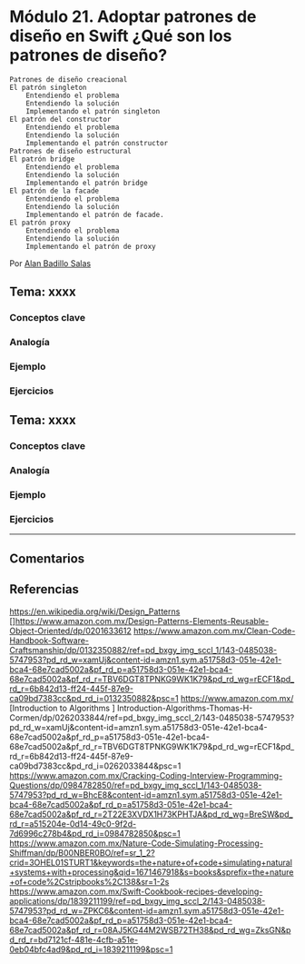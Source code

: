# Módulo 21. Adoptar patrones de diseño en Swift ¿Qué son los patrones de diseño?

    Patrones de diseño creacional
    El patrón singleton
        Entendiendo el problema
        Entendiendo la solución
        Implementando el patrón singleton
    El patrón del constructor
        Entendiendo el problema
        Entendiendo la solución
        Implementando el patrón constructor
    Patrones de diseño estructural
    El patrón bridge
        Entendiendo el problema
        Entendiendo la solución
        Implementando el patrón bridge
    El patrón de la facade
        Entendiendo el problema
        Entendiendo la solución
        Implementando el patrón de facade.
    El patrón proxy
        Entendiendo el problema
        Entendiendo la solución
        Implementando el patrón de proxy


Por [Alan Badillo Salas](https://www.nomadacode.com)

## Tema: xxxx

### Conceptos clave

### Analogía

### Ejemplo

### Ejercicios

## Tema: xxxx

### Conceptos clave

### Analogía

### Ejemplo

### Ejercicios

---

## Comentarios

## Referencias

https://en.wikipedia.org/wiki/Design_Patterns
[]https://www.amazon.com.mx/Design-Patterns-Elements-Reusable-Object-Oriented/dp/0201633612
https://www.amazon.com.mx/Clean-Code-Handbook-Software-Craftsmanship/dp/0132350882/ref=pd_bxgy_img_sccl_1/143-0485038-5747953?pd_rd_w=xamUj&content-id=amzn1.sym.a51758d3-051e-42e1-bca4-68e7cad5002a&pf_rd_p=a51758d3-051e-42e1-bca4-68e7cad5002a&pf_rd_r=TBV6DGT8TPNKG9WK1K79&pd_rd_wg=rECF1&pd_rd_r=6b842d13-ff24-445f-87e9-ca09bd7383cc&pd_rd_i=0132350882&psc=1
https://www.amazon.com.mx/
[Introduction to Algorithms ] Introduction-Algorithms-Thomas-H-Cormen/dp/0262033844/ref=pd_bxgy_img_sccl_2/143-0485038-5747953?pd_rd_w=xamUj&content-id=amzn1.sym.a51758d3-051e-42e1-bca4-68e7cad5002a&pf_rd_p=a51758d3-051e-42e1-bca4-68e7cad5002a&pf_rd_r=TBV6DGT8TPNKG9WK1K79&pd_rd_wg=rECF1&pd_rd_r=6b842d13-ff24-445f-87e9-ca09bd7383cc&pd_rd_i=0262033844&psc=1
https://www.amazon.com.mx/Cracking-Coding-Interview-Programming-Questions/dp/0984782850/ref=pd_bxgy_img_sccl_1/143-0485038-5747953?pd_rd_w=BhcE8&content-id=amzn1.sym.a51758d3-051e-42e1-bca4-68e7cad5002a&pf_rd_p=a51758d3-051e-42e1-bca4-68e7cad5002a&pf_rd_r=2T22E3XVDX1H73KPHTJA&pd_rd_wg=BreSW&pd_rd_r=a515204e-0d14-49c0-9f2d-7d6996c278b4&pd_rd_i=0984782850&psc=1
https://www.amazon.com.mx/Nature-Code-Simulating-Processing-Shiffman/dp/B00NBER0BO/ref=sr_1_2?crid=3OHEL01STURT1&keywords=the+nature+of+code+simulating+natural+systems+with+processing&qid=1671467918&s=books&sprefix=the+nature+of+code%2Cstripbooks%2C138&sr=1-2s
https://www.amazon.com.mx/Swift-Cookbook-recipes-developing-applications/dp/1839211199/ref=pd_bxgy_img_sccl_2/143-0485038-5747953?pd_rd_w=ZPKC6&content-id=amzn1.sym.a51758d3-051e-42e1-bca4-68e7cad5002a&pf_rd_p=a51758d3-051e-42e1-bca4-68e7cad5002a&pf_rd_r=08AJ5KG44M2WSB72TH38&pd_rd_wg=ZksGN&pd_rd_r=bd7121cf-481e-4cfb-a51e-0eb04bfc4ad9&pd_rd_i=1839211199&psc=1